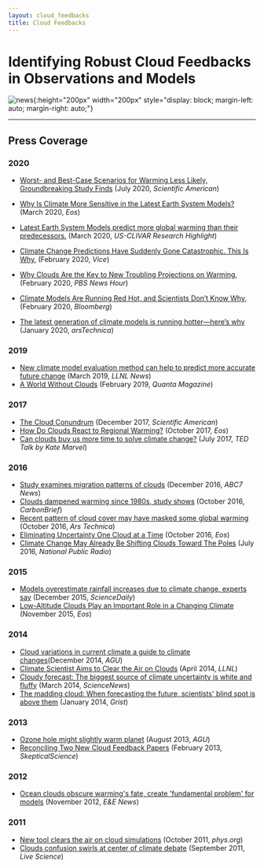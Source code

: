 ```yaml
--- 
layout: cloud_feedbacks 
title: Cloud Feedbacks 
---
```

# Identifying Robust Cloud Feedbacks in Observations and Models 

![news]({{site.baseurl}}/projects/cloud_feedbacks/news.svg){:height="200px" width="200px" style="display: block; margin-left: auto; margin-right: auto;"}

---
## Press Coverage

### 2020
* [Worst- and Best-Case Scenarios for Warming Less Likely, Groundbreaking Study Finds](https://www.scientificamerican.com/article/worst-and-best-case-scenarios-for-warming-less-likely-groundbreaking-study-finds/) (July 2020, <em>Scientific American</em>)

* [Why Is Climate More Sensitive in the Latest Earth System Models?](https://eos.org/research-spotlights/why-is-climate-more-sensitive-in-the-latest-earth-system-models) (March 2020, <em>Eos</em>)
* [Latest Earth System Models predict more global warming than their predecessors.](https://usclivar.org/research-highlights/latest-earth-system-models-predict-more-global-warming-their-predecessors) (March 2020, <em>US-CLIVAR Research Highlight</em>)
* [Climate Change Predictions Have Suddenly Gone Catastrophic. This Is Why](https://www.vice.com/en_uk/article/9393jd/climate-change-predictions-have-suddenly-gone-catastrophic-this-is-why), (February 2020, <em>Vice</em>)
* [Why Clouds Are the Key to New Troubling Projections on Warming](https://www.pbs.org/newshour/science/why-clouds-are-key-to-new-climate-change-projections), (February 2020, <em>PBS News Hour</em>)
* [Climate Models Are Running Red Hot, and Scientists Don’t Know Why](https://www.bloomberg.com/news/features/2020-02-03/climate-models-are-running-red-hot-and-scientists-don-t-know-why), (February 2020, <em>Bloomberg</em>)
* [The latest generation of climate models is running hotter—here’s why](https://arstechnica.com/science/2020/01/the-latest-generation-of-climate-models-is-running-hotter-heres-why/) (January 2020, <em>arsTechnica</em>)
  
### 2019
* [New climate model evaluation method can help to predict more accurate future change](https://www.llnl.gov/news/new-climate-model-evaluation-method-can-help-predict-more-accurate-future-change) (March 2019, <em>LLNL News</em>)
* [A World Without Clouds](https://www.quantamagazine.org/cloud-loss-could-add-8-degrees-to-global-warming-20190225/) (February 2019, <em>Quanta Magazine</em>)

### 2017
* [The Cloud Conundrum](https://www.nature.com/scientificamerican/journal/v317/n6/full/scientificamerican1217-72.html) (December 2017, <em>Scientific American</em>)
* [How Do Clouds React to Regional Warming?](https://eos.org/research-spotlights/how-do-clouds-react-to-regional-warming) (October 2017, <em>Eos</em>)
* [Can clouds buy us more time to solve climate change?](https://www.ted.com/talks/kate_marvel_can_clouds_buy_us_more_time_to_solve_climate_change) (July 2017, <em>TED Talk by Kate Marvel</em>)

### 2016
* [Study examines migration patterns of clouds](http://abc7news.com/weather/study-examines-migration-patterns-of-clouds/1648684/) (December 2016, <em>ABC7 News</em>)
* [Clouds dampened warming since 1980s, study shows](https://www.carbonbrief.org/clouds-dampened-warming-since1980s) (October 2016, <em>CarbonBrief</em>)
* [Recent pattern of cloud cover may have masked some global warming](http://arstechnica.com/science/2016/10/clouds-may-actually-have-slowed-recent-warming-but-that-wont-last/) (October 2016, <em>Ars Technica</em>) 
* [Eliminating Uncertainty One Cloud at a Time](https://eos.org/research-spotlights/eliminating-uncertainty-one-cloud-at-a-time) (October 2016, <em>Eos</em>)
* [Climate Change May Already Be Shifting Clouds Toward The Poles](http://www.npr.org/sections/thetwo-way/2016/07/11/485314321/climate-change-may-already-be-shifting-clouds-toward-the-poles) (July 2016, <em>National Public Radio</em>)

### 2015
* [Models overestimate rainfall increases due to climate change, experts say](https://www.sciencedaily.com/releases/2015/12/151210140516.htm) (December 2015, <em>ScienceDaily</em>)
* [Low-Altitude Clouds Play an Important Role in a Changing Climate](https://eos.org/research-spotlights/low-altitude-clouds-play-an-important-role-in-a-changing-climate) (November 2015, <em>Eos</em>) 

### 2014
* [Cloud variations in current climate a guide to climate changes](https://agupubs.onlinelibrary.wiley.com/doi/epdf/10.1002/2014EO480007)(December 2014, <em>AGU</em>) 
* [Climate Scientist Aims to Clear the Air on Clouds](https://www.llnl.gov/news/climate-scientist-aims-clear-air-clouds) (April 2014, <em>LLNL</em>)
* [Cloudy forecast: The biggest source of climate uncertainty is white and fluffy](https://www.sciencenews.org/article/cloudy-forecast) (March 2014, <em>ScienceNews</em>)
* [The madding cloud: When forecasting the future, scientists' blind spot is above them](http://grist.org/climate-energy/the-madding-cloud-when-forecasting-the-future-scientists-blind-spot-is-above-them/) (January 2014, <em>Grist</em>)

### 2013
* [Ozone hole might slightly warm planet](https://news.agu.org/press-release/ozone-hole-might-slightly-warm-planet/) (August 2013, <em>AGU</em>)
* [Reconciling Two New Cloud Feedback Papers](http://www.skepticalscience.com/reconciling-two-cloud-feedback-papers-dessler.html) (February 2013, <em>SkepticalScience</em>)

### 2012
* [Ocean clouds obscure warming's fate, create
'fundamental problem' for models](http://www.eenews.net/stories/1059972878) (November 2012, <em>E&E News</em>)

### 2011
* [New tool clears the air on cloud simulations](https://phys.org/news/2011-10-tool-air-cloud-simulations.html) (October 2011, <em>phys.org</em>)
* [Clouds confusion swirls at center of climate debate](http://www.livescience.com/16097-clouds-climate-change-debate.html)  (September 2011, <em>Live Science</em>)
